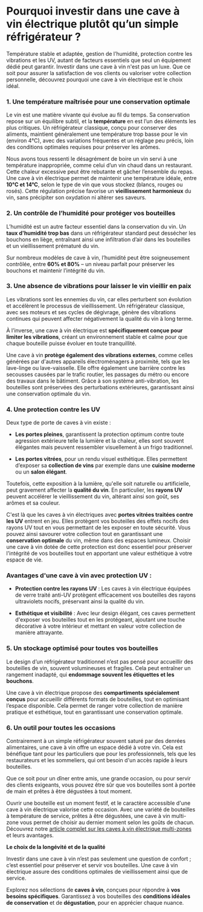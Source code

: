 # Pourquoi investir dans une cave à vin électrique plutôt qu’un simple réfrigérateur ?

Température stable et adaptée, gestion de l’humidité, protection contre les vibrations et les UV, autant de facteurs essentiels que seul un équipement dédié peut garantir. Investir dans une cave à vin n'est pas un luxe. Que ce soit pour assurer la satisfaction de vos clients ou valoriser votre collection personnelle, découvrez pourquoi une cave à vin électrique est le choix idéal.


### **1. Une température maîtrisée pour une conservation optimale**<a id="h.qm0q1lqtrgri"></a>

Le vin est une matière vivante qui évolue au fil du temps. Sa conservation repose sur un équilibre subtil, et la **température** en est l’un des éléments les plus critiques. Un réfrigérateur classique, conçu pour conserver des aliments, maintient généralement une température trop basse pour le vin (environ 4°C), avec des variations fréquentes et un réglage peu précis, loin des conditions optimales requises pour préserver les arômes.

Nous avons tous ressenti le désagrément de boire un vin servi à une température inappropriée, comme celui d’un vin chaud dans un restaurant. Cette chaleur excessive peut être rebutante et gâcher l’ensemble du repas. Une cave à vin électrique permet de maintenir une température idéale, entre **10°C et 14°C**, selon le type de vin que vous stockez (blancs, rouges ou rosés). Cette régulation précise favorise un **vieillissement harmonieux** du vin, sans précipiter son oxydation ni altérer ses saveurs.


### **2. Un contrôle de l’humidité pour protéger vos bouteilles**<a id="h.8uo37ecbiz7v"></a>

L’humidité est un autre facteur essentiel dans la conservation du vin. Un **taux d'humidité trop bas** dans un réfrigérateur standard peut dessécher les bouchons en liège, entraînant ainsi une infiltration d’air dans les bouteilles et un vieillissement prématuré du vin.

Sur nombreux modèles de cave à vin, l’humidité peut être soigneusement contrôlée, entre **60% et 80%** – un niveau parfait pour préserver les bouchons et maintenir l’intégrité du vin.


### **3. Une absence de vibrations pour laisser le vin vieillir en paix**<a id="h.bzvayygfde6u"></a>

Les vibrations sont les ennemies du vin, car elles perturbent son évolution et accélèrent le processus de vieillissement. Un réfrigérateur classique, avec ses moteurs et ses cycles de dégivrage, génère des vibrations continues qui peuvent affecter négativement la qualité du vin à long terme.

À l’inverse, une cave à vin électrique est **spécifiquement conçue pour limiter les vibrations**, créant un environnement stable et calme pour que chaque bouteille puisse évoluer en toute tranquillité.

Une cave à vin **protège également des vibrations externes**, comme celles générées par d'autres appareils électroménagers à proximité, tels que les lave-linge ou lave-vaisselle. Elle offre également une barrière contre les secousses causées par le trafic routier, les passages du métro ou encore des travaux dans le bâtiment. Grâce à son système anti-vibration, les bouteilles sont préservées des perturbations extérieures, garantissant ainsi une conservation optimale du vin.


### **4. Une protection contre les UV**<a id="h.d47j7p2w4uaa"></a>

Deux type de porte de caves à vin existe : 

- **Les portes pleines**, garantissent la protection optimum contre toute agression extérieure telle la lumière et la chaleur, elles sont souvent élégantes mais peuvent ressembler visuellement à un frigo traditionnel.

- **Les portes vitrées**, pour un rendu visuel esthétique. Elles permettent d’exposer sa **collection de vins** par exemple dans une **cuisine moderne** ou un **salon élégant**.

Toutefois, cette exposition à la lumière, qu'elle soit naturelle ou artificielle, peut gravement affecter la **qualité du vin**. En particulier, les **rayons UV** peuvent accélérer le vieillissement du vin, altérant ainsi son goût, ses arômes et sa couleur.

C'est là que les caves à vin électriques avec **portes vitrées traitées contre les UV** entrent en jeu. Elles protègent vos bouteilles des effets nocifs des rayons UV tout en vous permettant de les exposer en toute sécurité. Vous pouvez ainsi savourer votre collection tout en garantissant une **conservation optimale** du vin, même dans des espaces lumineux. Choisir une cave à vin dotée de cette protection est donc essentiel pour préserver l'intégrité de vos bouteilles tout en apportant une valeur esthétique à votre espace de vie.


### **Avantages d'une cave à vin avec protection UV :**<a id="h.4g79ysuxbtu0"></a>

- **Protection contre les rayons UV** : Les caves à vin électrique équipées de verre traité anti-UV protègent efficacement vos bouteilles des rayons ultraviolets nocifs, préservant ainsi la qualité du vin.

- **Esthétique et visibilité** : Avec leur design élégant, ces caves permettent d'exposer vos bouteilles tout en les protégeant, ajoutant une touche décorative à votre intérieur et mettant en valeur votre collection de manière attrayante.


### **5. Un stockage optimisé pour toutes vos bouteilles**<a id="h.1ooy7xv06nc9"></a>

Le design d’un réfrigérateur traditionnel n’est pas pensé pour accueillir des bouteilles de vin, souvent volumineuses et fragiles. Cela peut entraîner un rangement inadapté, qui **endommage souvent les étiquettes et les bouchons**.

Une cave à vin électrique propose des **compartiments spécialement conçus** pour accueillir différents formats de bouteilles, tout en optimisant l’espace disponible. Cela permet de ranger votre collection de manière pratique et esthétique, tout en garantissant une conservation optimale.


### **6. Un outil pour toutes les occasions**<a id="h.tr4hc0vbw9vv"></a>

Contrairement à un simple réfrigérateur souvent saturé par des denrées alimentaires, une cave à vin offre un espace dédié à votre vin. Cela est bénéfique tant pour les particuliers que pour les professionnels, tels que les restaurateurs et les sommeliers, qui ont besoin d'un accès rapide à leurs bouteilles.

Que ce soit pour un dîner entre amis, une grande occasion, ou pour servir des clients exigeants, vous pouvez être sûr que vos bouteilles sont à portée de main et prêtes à être dégustées à tout moment.

Ouvrir une bouteille est un moment festif, et le caractère accessible d'une cave à vin électrique valorise cette occasion. Avec une variété de bouteilles à température de service, prêtes à être dégustées, une cave à vin multi-zone vous permet de choisir au dernier moment selon les goûts de chacun. Découvrez notre [article complet sur les caves à vin électrique multi-zones](https://docs.google.com/document/d/1tH1OX3gmAPlIRPjGmRBXZZ0Erg6FRKHU6NvATTk8NL4/edit?tab=t.0) et leurs avantages.

**Le choix de la longévité et de la qualité**

Investir dans une cave à vin n’est pas seulement une question de confort ; c’est essentiel pour préserver et servir vos bouteilles. Une cave à vin électrique assure des conditions optimales de vieillissement ainsi que de service.

Explorez nos sélections de **caves à vin**, conçues pour répondre à **vos besoins spécifiques**. Garantissez à vos bouteilles des **conditions idéales de conservation** et de **dégustation**, pour en apprécier chaque nuance.
